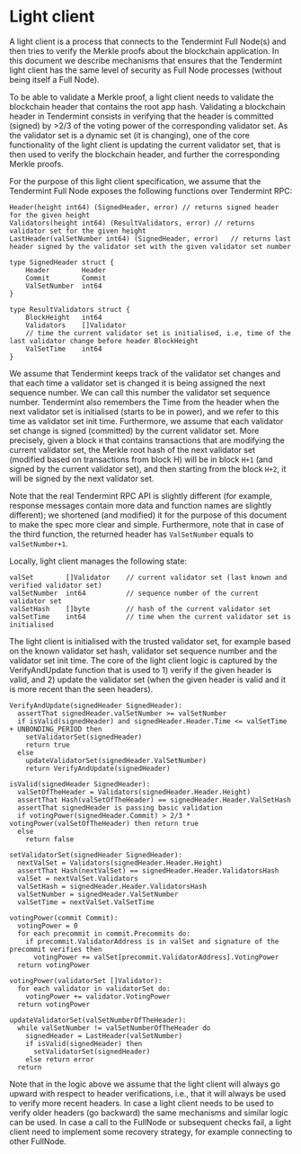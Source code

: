 # Light client

A light client is a process that connects to the Tendermint Full Node(s) and then tries to verify the Merkle proofs
about the blockchain application. In this document we describe mechanisms that ensures that the Tendermint light client
has the same level of security as Full Node processes (without being itself a Full Node).

To be able to validate a Merkle proof, a light client needs to validate the blockchain header that contains the root app hash.
Validating a blockchain header in Tendermint consists in verifying that the header is committed (signed) by >2/3 of the
voting power of the corresponding validator set. As the validator set is a dynamic set (it is changing), one of the
core functionality of the light client is updating the current validator set, that is then used to verify the
blockchain header, and further the corresponding Merkle proofs.

For the purpose of this light client specification, we assume that the Tendermint Full Node exposes the following functions over
Tendermint RPC:

```golang
Header(height int64) (SignedHeader, error) // returns signed header for the given height
Validators(height int64) (ResultValidators, error) // returns validator set for the given height
LastHeader(valSetNumber int64) (SignedHeader, error)   // returns last header signed by the validator set with the given validator set number

type SignedHeader struct {
    Header        Header
    Commit        Commit
    ValSetNumber  int64
}

type ResultValidators struct {
    BlockHeight   int64
    Validators    []Validator
    // time the current validator set is initialised, i.e, time of the last validator change before header BlockHeight
    ValSetTime    int64
}
```

We assume that Tendermint keeps track of the validator set changes and that each time a validator set is changed it is
being assigned the next sequence number. We can call this number the validator set sequence number. Tendermint also remembers
the Time from the header when the next validator set is initialised (starts to be in power), and we refer to this time
as validator set init time.
Furthermore, we assume that each validator set change is signed (committed) by the current validator set. More precisely,
given a block `H` that contains transactions that are modifying the current validator set, the Merkle root hash of the next
validator set (modified based on transactions from block H) will be in block `H+1` (and signed by the current validator
set), and then starting from the block `H+2`, it will be signed by the next validator set.

Note that the real Tendermint RPC API is slightly different (for example, response messages contain more data and function
names are slightly different); we shortened (and modified) it for the purpose of this document to make the spec more
clear and simple. Furthermore, note that in case of the third function, the returned header has `ValSetNumber` equals to
`valSetNumber+1`.

Locally, light client manages the following state:

```golang
valSet        []Validator    // current validator set (last known and verified validator set)
valSetNumber  int64          // sequence number of the current validator set
valSetHash    []byte         // hash of the current validator set
valSetTime    int64          // time when the current validator set is initialised
```

The light client is initialised with the trusted validator set, for example based on the known validator set hash,
validator set sequence number and the validator set init time.
The core of the light client logic is captured by the VerifyAndUpdate function that is used to 1) verify if the given header is valid,
and 2) update the validator set (when the given header is valid and it is more recent than the seen headers).

```golang
VerifyAndUpdate(signedHeader SignedHeader):
  assertThat signedHeader.valSetNumber >= valSetNumber
  if isValid(signedHeader) and signedHeader.Header.Time <= valSetTime + UNBONDING_PERIOD then
    setValidatorSet(signedHeader)
    return true
  else
    updateValidatorSet(signedHeader.ValSetNumber)
    return VerifyAndUpdate(signedHeader)

isValid(signedHeader SignedHeader):
  valSetOfTheHeader = Validators(signedHeader.Header.Height)
  assertThat Hash(valSetOfTheHeader) == signedHeader.Header.ValSetHash
  assertThat signedHeader is passing basic validation
  if votingPower(signedHeader.Commit) > 2/3 * votingPower(valSetOfTheHeader) then return true
  else
    return false

setValidatorSet(signedHeader SignedHeader):
  nextValSet = Validators(signedHeader.Header.Height)
  assertThat Hash(nextValSet) == signedHeader.Header.ValidatorsHash
  valSet = nextValSet.Validators
  valSetHash = signedHeader.Header.ValidatorsHash
  valSetNumber = signedHeader.ValSetNumber
  valSetTime = nextValSet.ValSetTime

votingPower(commit Commit):
  votingPower = 0
  for each precommit in commit.Precommits do:
    if precommit.ValidatorAddress is in valSet and signature of the precommit verifies then
      votingPower += valSet[precommit.ValidatorAddress].VotingPower
  return votingPower

votingPower(validatorSet []Validator):
  for each validator in validatorSet do:
    votingPower += validator.VotingPower
  return votingPower

updateValidatorSet(valSetNumberOfTheHeader):
  while valSetNumber != valSetNumberOfTheHeader do
    signedHeader = LastHeader(valSetNumber)
    if isValid(signedHeader) then
      setValidatorSet(signedHeader)
    else return error
  return
```

Note that in the logic above we assume that the light client will always go upward with respect to header verifications,
i.e., that it will always be used to verify more recent headers. In case a light client needs to be used to verify older
headers (go backward) the same mechanisms and similar logic can be used. In case a call to the FullNode or subsequent
checks fail, a light client need to implement some recovery strategy, for example connecting to other FullNode.
